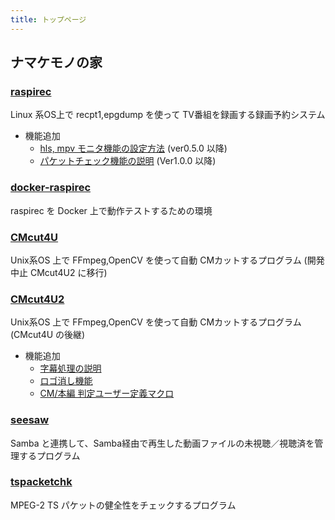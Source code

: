 ```yaml
---
title: トップページ
---
```


## ナマケモノの家

### [raspirec]({{site.baseurl}}/src/raspirec.html)

Linux 系OS上で recpt1,epgdump を使って TV番組を録画する録画予約システム

* 機能追加
    * [hls, mpv モニタ機能の設定方法]({{site.baseurl}}/src/raspirec-option.html) (ver0.5.0 以降)
    * [パケットチェック機能の説明]({{site.baseurl}}/src/raspirec-packetchk.md) (Ver1.0.0 以降)


### [docker-raspirec]({{site.baseurl}}/src/docker-raspirec.html)

raspirec を Docker 上で動作テストするための環境

### [CMcut4U]({{site.baseurl}}/src/CMcut4U.html)

Unix系OS 上で FFmpeg,OpenCV を使って自動 CMカットするプログラム (開発中止 CMcut4U2 に移行)

### [CMcut4U2]({{site.baseurl}}/src/CMcut4U2.html)

Unix系OS 上で FFmpeg,OpenCV を使って自動 CMカットするプログラム (CMcut4U の後継)

* 機能追加
   * [字幕処理の説明]({{site.baseurl}}/src/subtitle.html)
   * [ロゴ消し機能]({{site.baseurl}}/src/CMcut4U2-removelogo.html )
   * [CM/本編 判定ユーザー定義マクロ]({{site.baseurl}}/src/CMcut4U2-macro.html )
 

### [seesaw]({{site.baseurl}}/src/seesaw.html)

Samba と連携して、Samba経由で再生した動画ファイルの未視聴／視聴済を管理するプログラム

### [tspacketchk]({{site.baseurl}}/src/tspacketchk.html)

MPEG-2 TS パケットの健全性をチェックするプログラム

